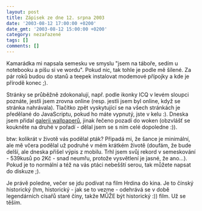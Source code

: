 ```yaml
---
layout: post
title: Zápisek ze dne 12. srpna 2003
date: '2003-08-12 17:00:00 +0200'
date_gmt: '2003-08-12 15:00:00 +0200'
category: nezařazené
tags: []
comments: []
---
```

<p>Kamarádka mi napsala semesku ve smyslu "jsem na táboře, sedím u notebooku a píšu si ve wordu". Pokud nic,  tak tohle je podle mě šílené. Za pár roků budou do stanů a teepek instalovat modemové přípojky a kde  je přírodě konec ;).</p>
<p>Stránky se průběžně zdokonalují, např. podle ikonky ICQ v levém sloupci poznáte, jestli jsem zrovna online  (resp. jestli jsem byl online, když se stránka nahrávala). Tlačítko zpět vyskytující se na všech stránkách je  předělané do JavaScriptu, pokud ho máte vypnutý, jste v kelu :). Dneska jsem přidal  <a href="wallpaper.php">galerii wallpaperů</a>, jinak řečeno  pozadí do woken (obzvlášť se koukněte na druhé v pořadí - dělal jsem se s ním celé dopoledne :)).</p>
<p>btw: kolikrát v životě vás podělal pták? Připadá mi, že šance je minimální, ale mě včera podělal už podruhé  v mém krátkém životě (doufám, že bude delší, ale dneska přišel výpis z mobilu. Trhl jsem svůj rekord v semeskování  - 539kusů po 2Kč - snad neumřu, protože vysvětlení je jasné, že ano...). Pokud je to normální a též na vás  ptáci nebešští serou, tak můžete napsat do diskuze ;).</p>
<p>Je právě poledne, večer se jdu podívat na film Hrdina do kina. Je to čínský historický (hm, historický -  jak se to vezme - odehrává se v době legendárních císařů staré číny, takže MŮŽE být historický :)) film.  Už se těším.</p>
